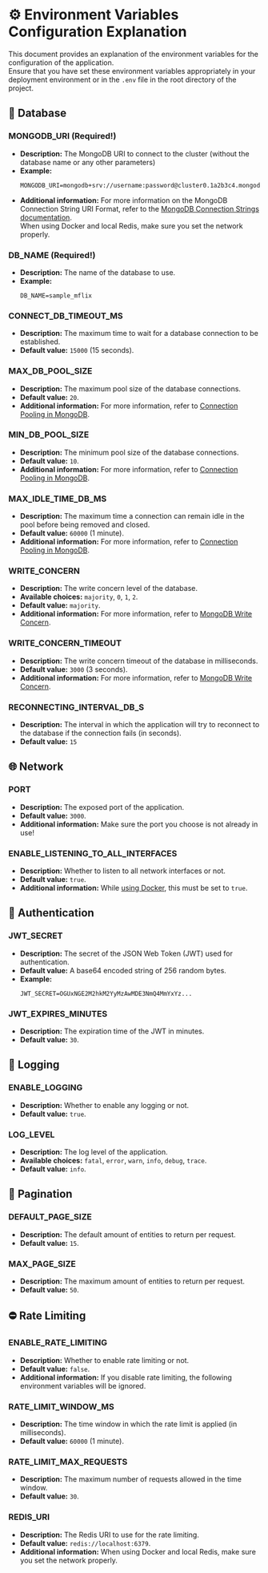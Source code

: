 # ⚙️ Environment Variables Configuration Explanation

This document provides an explanation of the environment variables for the configuration of the application.  
Ensure that you have set these environment variables appropriately in your deployment environment or in the `.env` file in the root directory of the project.

## 💾 Database

### MONGODB_URI (Required!)

- **Description:** The MongoDB URI to connect to the cluster (without the database name or any other parameters)
- **Example:**
  ```env
  MONGODB_URI=mongodb+srv://username:password@cluster0.1a2b3c4.mongodb.net/
  ```
- **Additional information:** For more information on the MongoDB Connection String URI Format, refer to the [MongoDB Connection Strings documentation](https://docs.mongodb.com/manual/reference/connection-string/).  
  When using Docker and local Redis, make sure you set the network properly.

### DB_NAME (Required!)

- **Description:** The name of the database to use.
- **Example:**
  ```env
  DB_NAME=sample_mflix
  ```

### CONNECT_DB_TIMEOUT_MS

- **Description:** The maximum time to wait for a database connection to be established.
- **Default value:** `15000` (15 seconds).

### MAX_DB_POOL_SIZE

- **Description:** The maximum pool size of the database connections.
- **Default value:** `20`.
- **Additional information:** For more information, refer to [Connection Pooling in MongoDB](https://mongodb.com/blog/post/server-side-connections-are-coming-to-the-node-js-driver).

### MIN_DB_POOL_SIZE

- **Description:** The minimum pool size of the database connections.
- **Default value:** `10`.
- **Additional information:** For more information, refer to [Connection Pooling in MongoDB](https://mongodb.com/blog/post/server-side-connections-are-coming-to-the-node-js-driver).

### MAX_IDLE_TIME_DB_MS

- **Description:** The maximum time a connection can remain idle in the pool before being removed and closed.
- **Default value:** `60000` (1 minute).
- **Additional information:** For more information, refer to [Connection Pooling in MongoDB](https://mongodb.com/blog/post/server-side-connections-are-coming-to-the-node-js-driver).

### WRITE_CONCERN

- **Description:** The write concern level of the database.
- **Available choices:** `majority`, `0`, `1`, `2`.
- **Default value:** `majority`.
- **Additional information:** For more information, refer to [MongoDB Write Concern](https://mongodb.com/docs/manual/reference/write-concern/).

### WRITE_CONCERN_TIMEOUT

- **Description:** The write concern timeout of the database in milliseconds.
- **Default value:** `3000` (3 seconds).
- **Additional information:** For more information, refer to [MongoDB Write Concern](https://mongodb.com/docs/manual/reference/write-concern/).

### RECONNECTING_INTERVAL_DB_S

- **Description:** The interval in which the application will try to reconnect to the database if the connection fails (in seconds).
- **Default value:** `15`

## 🌐 Network

### PORT

- **Description:** The exposed port of the application.
- **Default value:** `3000`.
- **Additional information:** Make sure the port you choose is not already in use!

### ENABLE_LISTENING_TO_ALL_INTERFACES

- **Description:** Whether to listen to all network interfaces or not.
- **Default value:** `true`.
- **Additional information:** While [using Docker](dockerStart.md), this must be set to `true`.

## 🔐 Authentication

### JWT_SECRET

- **Description:** The secret of the JSON Web Token (JWT) used for authentication.
- **Default value:** A base64 encoded string of 256 random bytes.
- **Example:**
  ```env
  JWT_SECRET=OGUxNGE2M2hkM2YyMzAwMDE3NmQ4MmYxYz...
  ```

### JWT_EXPIRES_MINUTES

- **Description:** The expiration time of the JWT in minutes.
- **Default value:** `30`.

## 📝 Logging

### ENABLE_LOGGING

- **Description:** Whether to enable any logging or not.
- **Default value:** `true`.

### LOG_LEVEL

- **Description:** The log level of the application.
- **Available choices:** `fatal`, `error`, `warn`, `info`, `debug`, `trace`.
- **Default value:** `info`.

## 📖 Pagination

### DEFAULT_PAGE_SIZE

- **Description:** The default amount of entities to return per request.
- **Default value:** `15`.

### MAX_PAGE_SIZE

- **Description:** The maximum amount of entities to return per request.
- **Default value:** `50`.

## ⛔ Rate Limiting

### ENABLE_RATE_LIMITING

- **Description:** Whether to enable rate limiting or not.
- **Default value:** `false`.
- **Additional information:** If you disable rate limiting, the following environment variables will be ignored.

### RATE_LIMIT_WINDOW_MS

- **Description:** The time window in which the rate limit is applied (in milliseconds).
- **Default value:** `60000` (1 minute).

### RATE_LIMIT_MAX_REQUESTS

- **Description:** The maximum number of requests allowed in the time window.
- **Default value:** `30`.

### REDIS_URI

- **Description:** The Redis URI to use for the rate limiting.
- **Default value:** `redis://localhost:6379`.
- **Additional information:** When using Docker and local Redis, make sure you set the network properly.
